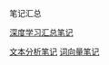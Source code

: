 
笔记汇总

[深度学习汇总笔记](https://gaowenxin95.github.io/DL/deep_learn.html)

[文本分析笔记](https://gaowenxin95.github.io/DL/text-analysis.html)
[词向量笔记](https://gaowenxin95.github.io/DL/embedding.html)
